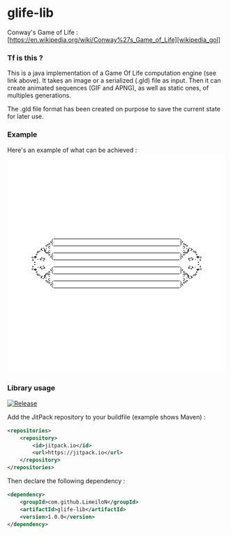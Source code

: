 # glife-lib
Conway's Game of Life : [https://en.wikipedia.org/wiki/Conway%27s_Game_of_Life][wikipedia_gol]

### Tf is this ?
This is a java implementation of a Game Of Life computation engine (see link above).
It takes an image or a serialized (.gld) file as input.
Then it can create animated sequences (GIF and APNG), as well as static ones, of multiples generations.

The .gld file format has been created on purpose to save the current state for later use.

### Example
Here's an example of what can be achieved :
![example gif][example_gif]

### Library usage
[![Release][jitpack-badge]][jitpack-url]

Add the JitPack repository to your buildfile (example shows Maven) :
```xml
<repositories>
	<repository>
	    <id>jitpack.io</id>
	    <url>https://jitpack.io</url>
	</repository>
</repositories>
```
Then declare the following dependency :
```xml
<dependency>
    <groupId>com.github.LimeiloN</groupId>
	<artifactId>glife-lib</artifactId>
	<version>1.0.0</version>
</dependency>
```

[wikipedia_gol]: https://en.wikipedia.org/wiki/Conway%27s_Game_of_Life
[example_gif]: output.gif "Example"
[jitpack-badge]: https://jitpack.io/v/LimeiloN/game-of-life.svg "jitpack badge"
[jitpack-url]: https://jitpack.io/#LimeiloN/game-of-life
